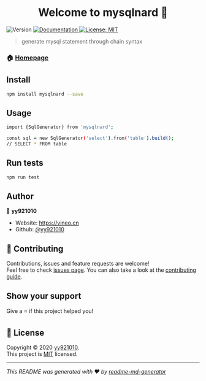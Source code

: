 <h1 align="center">Welcome to mysqlnard 👋</h1>
<p>
  <img alt="Version" src="https://img.shields.io/badge/version-1.0.0-blue.svg?cacheSeconds=2592000" />
  <a href="https://github.com/yy921010/mysqlext/wiki" target="_blank">
    <img alt="Documentation" src="https://img.shields.io/badge/documentation-yes-brightgreen.svg" />
  </a>
  <a href="https://github.com/yy921010/mysqlext/blob/master/LICENSE" target="_blank">
    <img alt="License: MIT" src="https://img.shields.io/badge/License-MIT-yellow.svg" />
  </a>
</p>

> generate mysql statement through chain syntax

### 🏠 [Homepage](https://github.com/yy921010/mysqlext)

## Install

```sh
npm install mysqlnard --save
```

## Usage

```sh
import {SqlGenerator} from 'mysqlnard';

const sql = new SqlGenerator('select').from('table').build();
// SELECT * FROM table
```

## Run tests

```sh
npm run test
```

## Author

👤 **yy921010**

* Website: https://vineo.cn
* Github: [@yy921010](https://github.com/yy921010)

## 🤝 Contributing

Contributions, issues and feature requests are welcome!<br />Feel free to check [issues page](https://github.com/yy921010/mysqlext/issues). You can also take a look at the [contributing guide](https://github.com/yy921010/mysqlext/blob/master/CODE_OF_CONDUCT.md).

## Show your support

Give a ⭐️ if this project helped you!

## 📝 License

Copyright © 2020 [yy921010](https://github.com/yy921010).<br />
This project is [MIT](https://github.com/yy921010/mysqlext/blob/master/LICENSE) licensed.

***
_This README was generated with ❤️ by [readme-md-generator](https://github.com/kefranabg/readme-md-generator)_

